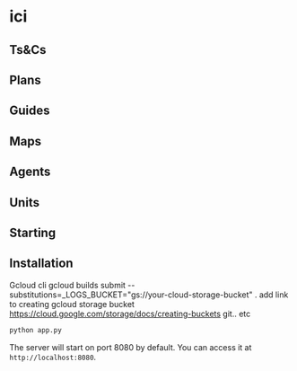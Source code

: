 # ici
## Ts&Cs
## Plans
## Guides
## Maps
## Agents
## Units
## Starting
## Installation
Gcloud cli
gcloud builds submit --substitutions=_LOGS_BUCKET="gs://your-cloud-storage-bucket" .
add link to creating gcloud storage bucket
https://cloud.google.com/storage/docs/creating-buckets
git.. etc
```bash
python app.py
```

The server will start on port 8080 by default. You can access it at `http://localhost:8080`.
